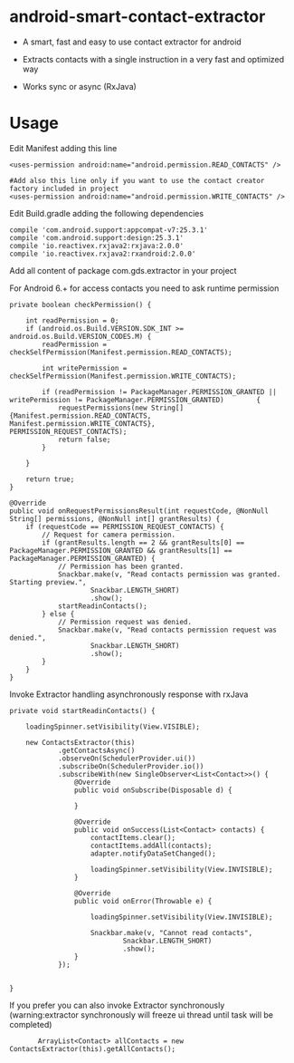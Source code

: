 # android-smart-contact-extractor

- A smart, fast and easy to use contact extractor for android 

- Extracts contacts with a single instruction in a very fast and optimized way

- Works sync or async (RxJava)

# Usage

Edit Manifest adding this line

    <uses-permission android:name="android.permission.READ_CONTACTS" />
    
    #Add also this line only if you want to use the contact creator factory included in project
    <uses-permission android:name="android.permission.WRITE_CONTACTS" />
  
  
Edit Build.gradle adding the following dependencies

    compile 'com.android.support:appcompat-v7:25.3.1'
    compile 'com.android.support:design:25.3.1'
    compile 'io.reactivex.rxjava2:rxjava:2.0.0'
    compile 'io.reactivex.rxjava2:rxandroid:2.0.0'
    
Add all content of package com.gds.extractor in your project

For Android 6.+ for access contacts you need to ask runtime permission 

    private boolean checkPermission() {

        int readPermission = 0;
        if (android.os.Build.VERSION.SDK_INT >= android.os.Build.VERSION_CODES.M) {
            readPermission = checkSelfPermission(Manifest.permission.READ_CONTACTS);

            int writePermission = checkSelfPermission(Manifest.permission.WRITE_CONTACTS);

            if (readPermission != PackageManager.PERMISSION_GRANTED || writePermission != PackageManager.PERMISSION_GRANTED)        {
                requestPermissions(new String[]{Manifest.permission.READ_CONTACTS, Manifest.permission.WRITE_CONTACTS},              PERMISSION_REQUEST_CONTACTS);
                return false;
            }

        }

        return true;
    }

    @Override
    public void onRequestPermissionsResult(int requestCode, @NonNull String[] permissions, @NonNull int[] grantResults) {
        if (requestCode == PERMISSION_REQUEST_CONTACTS) {
            // Request for camera permission.
            if (grantResults.length == 2 && grantResults[0] == PackageManager.PERMISSION_GRANTED && grantResults[1] ==           PackageManager.PERMISSION_GRANTED) {
                // Permission has been granted.
                Snackbar.make(v, "Read contacts permission was granted. Starting preview.",
                        Snackbar.LENGTH_SHORT)
                        .show();
                startReadinContacts();
            } else {
                // Permission request was denied.
                Snackbar.make(v, "Read contacts permission request was denied.",
                        Snackbar.LENGTH_SHORT)
                        .show();
            }
        }
    }


Invoke Extractor handling asynchronously response with rxJava

    private void startReadinContacts() {

        loadingSpinner.setVisibility(View.VISIBLE);

        new ContactsExtractor(this)
                .getContactsAsync()
                .observeOn(SchedulerProvider.ui())
                .subscribeOn(SchedulerProvider.io())
                .subscribeWith(new SingleObserver<List<Contact>>() {
                    @Override
                    public void onSubscribe(Disposable d) {

                    }

                    @Override
                    public void onSuccess(List<Contact> contacts) {
                        contactItems.clear();
                        contactItems.addAll(contacts);
                        adapter.notifyDataSetChanged();

                        loadingSpinner.setVisibility(View.INVISIBLE);
                    }

                    @Override
                    public void onError(Throwable e) {

                        loadingSpinner.setVisibility(View.INVISIBLE);

                        Snackbar.make(v, "Cannot read contacts",
                                Snackbar.LENGTH_SHORT)
                                .show();
                    }
                });


    }


If you prefer you can also invoke Extractor synchronously (warning:extractor synchronously will freeze ui thread until task will be completed)

           ArrayList<Contact> allContacts = new ContactsExtractor(this).getAllContacts();
           
           
         
